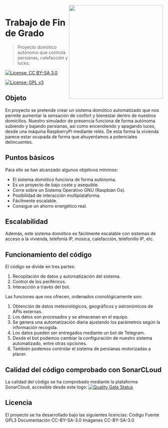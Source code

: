 <img width="300" src="https://www.raspberrypi.org/app/uploads/2017/06/Powered-by-Raspberry-Pi-Logo_Outline-Colour-Screen-500x153.png" align="right" />

# Trabajo de Fin de Grado 
> Proyecto domótico autónomo que controla persianas, calefacción y luces.

[![License: CC BY-SA 3.0](https://licensebuttons.net/l/by-sa/3.0/es/88x31.png)](https://creativecommons.org/licenses/by-sa/3.0/)

 [![License: GPL v3](https://img.shields.io/badge/License-GPLv3-blue.svg)](https://www.gnu.org/licenses/gpl-3.0) 
 
## Objeto
En proyecto se pretende crear un sistema domótico automatizado que nos permite aumentar la sensación de confort y bienestar dentro de nuestros domicilios.
Nuestro simulador de presencia funciona de forma autónoma subiendo y bajando persianas, así como encendiendo y apagando luces, desde una máquina RaspberryPi mediante relés. De esta forma la vivienda parece estar ocupada de forma que ahuyentamos a potenciales delincuentes.

## Puntos básicos
Para ello se han alcanzado algunos objetivos mínimos:
*	El sistema domótico funciona de forma autónoma.
*	Es un proyecto de bajo coste y asequible.
*	Corre sobre un Sistema Operativo GNU (Raspbian Os).
*	Posibilidad de interacción multiplataforma.
*	Fácilmente escalable.
*	Consigue un ahorro energético real.

## Escalabilidad
Además, este sistema domótico es fácilmente escalable con sistemas de acceso a la vivienda, telefonía IP, música, calefacción, telefonillo IP, etc.

## Funcionamiento del código

El código se divide en tres partes:
1.	Recopilación de datos y automatización del sistema.
2.  Control de los periféricos.
3.	Interacción a través del bot.

Las funciones que nos ofrecen, ordenados cronológicamente son:
1. Obtención de datos meteorológicos, geográficos y astronómicos de APIs externas.
2. Los datos son procesados y se almacenan en el equipo.
3. Se genera una automatización diaria ajustando los parámetros según la información recogida.
4. Los datos pueden ser entregados mediante un bot de Telegram.
5. Desde el bot podemos cambiar la configuración de nuestro sistema automatizado, entre otras opciones.
6. También podemos controlar el sistema de persianas motorizadas a placer.

## Calidad del código comprobado con SonarCLoud
La calidad del código se ha comprobado mediante la plataforma SonarCloud, accesible desde este logo:
[![Quality Gate Status](https://sonarcloud.io/api/project_badges/measure?project=davidelinformatico_TFG&metric=alert_status)](https://sonarcloud.io/dashboard?id=davidelinformatico_TFG)

## Licencia
El proyecto se ha desarrollado bajo las siguientes licencias:
Código Fuente	GPL3
Documentación	CC-BY-SA-3.0
Imágenes		CC-BY-SA-3.0




